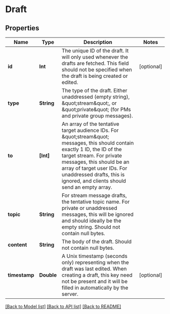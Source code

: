 # Draft

## Properties
Name | Type | Description | Notes
------------ | ------------- | ------------- | -------------
**id** | **Int** | The unique ID of the draft. It will only used whenever the drafts are fetched. This field should not be specified when the draft is being created or edited.  | [optional] 
**type** | **String** | The type of the draft. Either unaddressed (empty string), \&quot;stream\&quot;, or \&quot;private\&quot; (for PMs and private group messages).  | 
**to** | **[Int]** | An array of the tentative target audience IDs. For \&quot;stream\&quot; messages, this should contain exactly 1 ID, the ID of the target stream. For private messages, this should be an array of target user IDs. For unaddressed drafts, this is ignored, and clients should send an empty array.  | 
**topic** | **String** | For stream message drafts, the tentative topic name. For private or unaddressed messages, this will be ignored and should ideally be the empty string. Should not contain null bytes.  | 
**content** | **String** | The body of the draft. Should not contain null bytes.  | 
**timestamp** | **Double** | A Unix timestamp (seconds only) representing when the draft was last edited. When creating a draft, this key need not be present and it will be filled in automatically by the server.  | [optional] 

[[Back to Model list]](../README.md#documentation-for-models) [[Back to API list]](../README.md#documentation-for-api-endpoints) [[Back to README]](../README.md)


